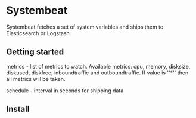# Systembeat
Systembeat fetches a set of system variables and ships them to Elasticsearch or Logstash.

## Getting started

metrics - list of metrics to watch. Available metrics: cpu, memory, disksize, diskused, diskfree, inboundtraffic and outboundtraffic. If value is ''*'' then all metrics will be taken.

schedule - interval in seconds for shipping data


## Install